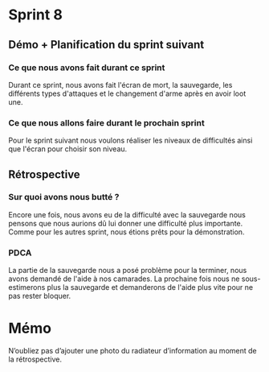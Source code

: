 # Sprint 8

## Démo + Planification du sprint suivant

### Ce que nous avons fait durant ce sprint

Durant ce sprint, nous avons fait l'écran de mort, la sauvegarde, les différents types d'attaques et le changement d'arme après en avoir loot une.

### Ce que nous allons faire durant le prochain sprint

Pour le sprint suivant nous voulons réaliser les niveaux de difficultés ainsi que l'écran pour choisir son niveau.

## Rétrospective

### Sur quoi avons nous butté ?

Encore une fois, nous avons eu de la difficulté avec la sauvegarde nous pensons que nous aurions dû lui donner une difficulté plus importante.
Comme pour les autres sprint, nous étions prêts pour la démonstration.

### PDCA

La partie de la sauvegarde nous a posé problème pour la terminer, nous avons demandé de l'aide à nos camarades. La prochaine fois nous ne sous-estimerons plus la sauvegarde et demanderons de l'aide plus vite pour ne pas rester bloquer.

# Mémo
N’oubliez pas d’ajouter une photo du radiateur d’information au moment de la rétrospective.